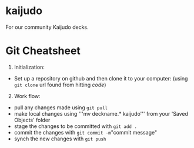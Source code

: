 # kaijudo
For our community Kaijudo decks.

# Git Cheatsheet

1. Initialization:
  - Set up a repository on github and then clone it to your computer: (using ```git clone``` url found from hitting *code*)
2. Work flow:
  - pull any changes made using ```git pull```
  - make local changes using '''mv deckname.* kaijudo''' from your 'Saved Objects' folder
  - stage the changes to be committed with ```git add .```
  - commit the changes with ```git commit -m```"commit message"
  - synch the new changes with ```git push```

